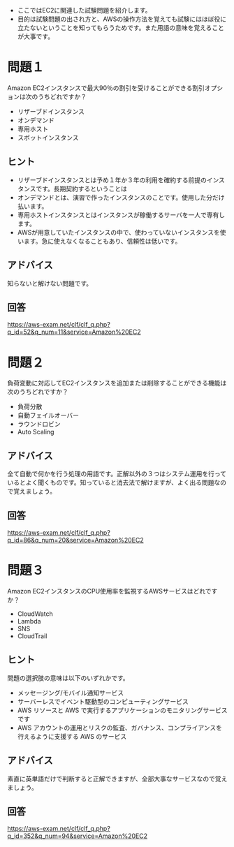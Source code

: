 - ここではEC2に関連した試験問題を紹介します。
- 目的は試験問題の出され方と、AWSの操作方法を覚えても試験にはほぼ役に立たないということを知ってもらうためです。また用語の意味を覚えることが大事です。

# 問題１
Amazon EC2インスタンスで最大90％の割引を受けることができる割引オプションは次のうちどれですか？
- リザーブドインスタンス
- オンデマンド
- 専用ホスト
- スポットインスタンス

## ヒント
- リザーブドインスタンスとは予め１年か３年の利用を確約する前提のインスタンスです。長期契約するということは
- オンデマンドとは、演習で作ったインスタンスのことです。使用した分だけ払います。
- 専用ホストインスタンスとはインスタンスが稼働するサーバを一人で専有します。
- AWSが用意していたインスタンスの中で、使わっていないインスタンスを使います。急に使えなくなることもあり、信頼性は低いです。

## アドバイス
知らないと解けない問題です。

## 回答
https://aws-exam.net/clf/clf_q.php?q_id=52&q_num=11&service=Amazon%20EC2

# 問題２
負荷変動に対応してEC2インスタンスを追加または削除することができる機能は次のうちどれですか？

- 負荷分散
- 自動フェイルオーバー
- ラウンドロビン
- Auto Scaling

## アドバイス
全て自動で何かを行う処理の用語です。正解以外の３つはシステム運用を行っているとよく聞くものです。知っていると消去法で解けますが、よく出る問題なので覚えましょう。

## 回答
https://aws-exam.net/clf/clf_q.php?q_id=86&q_num=20&service=Amazon%20EC2

# 問題３
Amazon EC2インスタンスのCPU使用率を監視するAWSサービスはどれですか？

- CloudWatch
- Lambda
- SNS
- CloudTrail

## ヒント
問題の選択肢の意味は以下のいずれかです。
- メッセージング/モバイル通知サービス
- サーバーレスでイベント駆動型のコンピューティングサービス
- AWS リソースと AWS で実行するアプリケーションのモニタリングサービスです
- AWS アカウントの運用とリスクの監査、ガバナンス、コンプライアンスを行えるように支援する AWS のサービス

## アドバイス
素直に英単語だけで判断すると正解できますが、全部大事なサービスなので覚えましょう。

## 回答
https://aws-exam.net/clf/clf_q.php?q_id=352&q_num=94&service=Amazon%20EC2
